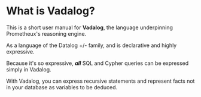 # What is Vadalog?

This is a short user manual for **Vadalog**, the language underpinning Prometheux's
reasoning engine.

As a language of the Datalog +/- family, and is declarative and highly expressive.

Because it's so expressive, _**all**_ SQL and Cypher queries can be expressed simply
in Vadalog.

With Vadalog, you can express recursive statements and represent facts not in
your database as variables to be deduced.
